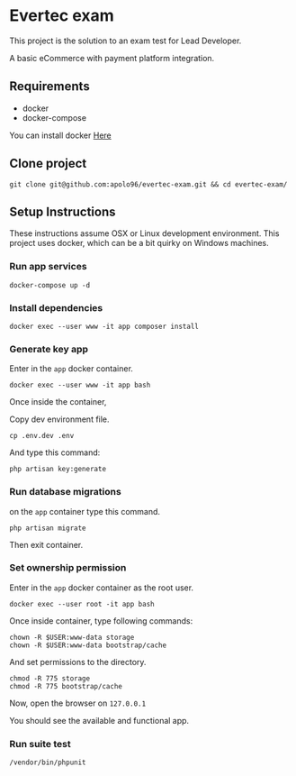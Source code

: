#  Evertec exam

This project is the solution to an exam test for Lead Developer.

A basic eCommerce with payment platform integration.

## Requirements 
- docker 
- docker-compose

You can install docker [Here](https://docs.docker.com/install/)

## Clone project
```
git clone git@github.com:apolo96/evertec-exam.git && cd evertec-exam/
```

## Setup Instructions

These instructions assume OSX or Linux development environment. This project uses docker, which can be a bit quirky on Windows machines.


### Run app services

```
docker-compose up -d
```

### Install dependencies

```
docker exec --user www -it app composer install
```

### Generate key app

Enter in the `app` docker container. 

```
docker exec --user www -it app bash
```

Once inside the container,

Copy dev environment file. 

``` 
cp .env.dev .env 
``` 

And type this command:

```
php artisan key:generate
```

### Run database migrations

on the `app` container type this command.

```
php artisan migrate
```
Then exit container.

### Set ownership permission

Enter in the `app` docker container as the root user.

```
docker exec --user root -it app bash
```

Once inside container, type following commands:

```
chown -R $USER:www-data storage
chown -R $USER:www-data bootstrap/cache
```

And set permissions to the directory.
```
chmod -R 775 storage
chmod -R 775 bootstrap/cache
```

Now, open the browser on `127.0.0.1`

You should see the available and functional app.

### Run suite test

```
/vendor/bin/phpunit
```
